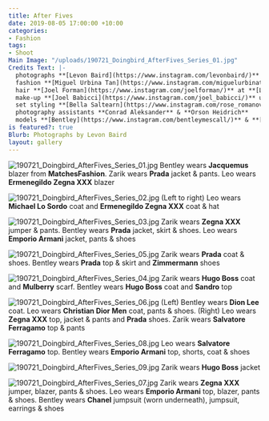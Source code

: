 ```yaml
---
title: After Fives
date: 2019-08-05 17:00:00 +10:00
categories:
- Fashion
tags:
- Shoot
Main Image: "/uploads/190721_Doingbird_AfterFives_Series_01.jpg"
Credits Text: |-
  photographs **[Levon Baird](https://www.instagram.com/levonbaird/)** at **[The Artist Group](https://www.instagram.com/theartistgroup/)**
  fashion **[Miguel Urbina Tan](https://www.instagram.com/miguelurbinatan/)**
  hair **[Joel Forman](https://www.instagram.com/joelforman/)** at **[Lion Artist Management](https://www.instagram.com/lionartistmanagement/)** using **[Alan White Anthology](https://www.instagram.com/alanwhiteanthology/)** & **[Davines](https://www.instagram.com/davines_australia/)**
  make-up **[Joel Babicci](https://www.instagram.com/joel_babicci/)** using **[MAC](https://www.instagram.com/maccosmetics/)**
  set styling **[Bella Saltearn](https://www.instagram.com/rose_romanov/)**
  photography assistants **Conrad Aleksander** & **Orson Heidrich**
  models **[Bentley](https://www.instagram.com/bentleymescall/)** & **[Zarik](https://www.instagram.com/zarikkhan_/)** at **[IMG](https://www.instagram.com/imgmodels/)** and **[Leo](https://www.instagram.com/leonvrrdo/)** at **[FiveTwenty](https://www.instagram.com/fivetwentyMGT/)**
is featured?: true
Blurb: Photographs by Levon Baird
layout: gallery
---
```


![190721_Doingbird_AfterFives_Series_01.jpg](/uploads/190721_Doingbird_AfterFives_Series_01.jpg)
Bentley wears **Jacquemus** blazer from **MatchesFashion**. Zarik wears **Prada** jacket & pants. Leo wears **Ermenegildo Zegna XXX** blazer

![190721_Doingbird_AfterFives_Series_02.jpg](/uploads/190721_Doingbird_AfterFives_Series_02.jpg)
(Left to right) Leo wears **Michael Lo Sordo** coat and **Ermenegildo Zegna XXX** coat & hat

![190721_Doingbird_AfterFives_Series_03.jpg](/uploads/190721_Doingbird_AfterFives_Series_03.jpg)
Zarik wears **Zegna XXX** jumper & pants. Bentley wears **Prada** jacket, skirt & shoes. Leo wears **Emporio Armani** jacket, pants & shoes

![190721_Doingbird_AfterFives_Series_05.jpg](/uploads/190721_Doingbird_AfterFives_Series_05.jpg)
Zarik wears **Prada** coat & shoes. Bentley wears **Prada** top & skirt and **Zimmermann** shoes

![190721_Doingbird_AfterFives_Series_04.jpg](/uploads/190721_Doingbird_AfterFives_Series_04.jpg)
Zarik wears **Hugo Boss** coat and **Mulberry** scarf. Bentley wears **Hugo Boss** coat and **Sandro** top

![190721_Doingbird_AfterFives_Series_06.jpg](/uploads/190721_Doingbird_AfterFives_Series_06.jpg)
(Left) Bentley wears **Dion Lee** coat. Leo wears **Christian Dior Men** coat, pants & shoes. (Right) Leo wears **Zegna XXX** top, jacket & pants and **Prada** shoes. Zarik wears **Salvatore Ferragamo** top & pants

![190721_Doingbird_AfterFives_Series_08.jpg](/uploads/190721_Doingbird_AfterFives_Series_08.jpg)
Leo wears **Salvatore Ferragamo** top. Bentley wears **Emporio Armani** top, shorts, coat & shoes

![190721_Doingbird_AfterFives_Series_09.jpg](/uploads/190721_Doingbird_AfterFives_Series_09.jpg)
Zarik wears **Hugo Boss** jacket

![190721_Doingbird_AfterFives_Series_07.jpg](/uploads/190721_Doingbird_AfterFives_Series_07.jpg)
Zarik wears **Zegna XXX** jumper, blazer, pants & shoes. Leo wears **Emporio Armani** top, blazer, pants & shoes. Bentley wears **Chanel** jumpsuit (worn underneath), jumpsuit, earrings & shoes

